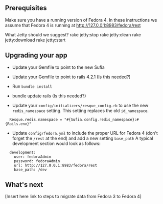## Prerequisites
Make sure you have a running version of Fedora 4. In these instructions we assume that Fedora 4 is running at http://127.0.0.1:8983/fedora/rest

What Jetty should we suggest?
rake jetty:stop
rake jetty:clean
rake jetty:download
rake jetty:start


## Upgrading your app

* Update your Gemfile to point to the new Sufia 
* Update your Gemfile to point to rails 4.2.1 (Is this needed?)
* Run `bundle install`
* bundle update rails (Is this needed?)

* Update your `config/initializers/resque_config.rb` to use the new `redis_namespace` setting. This setting replaces the old `id_namespace`. 

```
  Resque.redis.namespace = "#{Sufia.config.redis_namespace}:#{Rails.env}"
```

* Update `config/fedora.yml` to include the proper URL for Fedora 4 (don't forget the `/rest` at the end) and add a new setting `base_path` A typical development section would look as follows:

```
  development:
    user: fedoraAdmin
    password: fedoraAdmin
    url: http://127.0.0.1:8983/fedora/rest
    base_path: /dev
```

## What's next
[Insert here link to steps to migrate data from Fedora 3 to Fedora 4]

